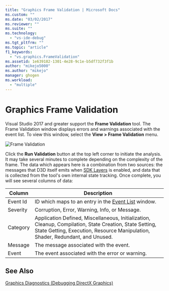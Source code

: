 ```yaml
---
title: "Graphics Frame Validation | Microsoft Docs"
ms.custom: ""
ms.date: "03/02/2017"
ms.reviewer: ""
ms.suite: ""
ms.technology: 
  - "vs-ide-debug"
ms.tgt_pltfrm: ""
ms.topic: "article"
f1_keywords: 
  - "vs.graphics.FrameValidation"
ms.assetid: 1e639182-1301-4e28-9c1e-b5df732f3f1b
author: "mikejo5000"
ms.author: "mikejo"
manager: ghogen
ms.workload: 
  - "multiple"
---
```

# Graphics Frame Validation
<!-- VERSIONLESS -->
Visual Studio 2017 and greater support the **Frame Validation** tool.  The Frame Validation window displays errors and warnings associated with the event list.  To view this window, select the **View > Frame Validation** menu.

![Frame Validation](media/gfx_diag_frame_validation.png)

Click the **Run Validation** button at the top left corner to initiate the analysis.  It may take several minutes to complete depending on the complexity of the frame.  The data which appears here is a combination from two sources: the messages that D3D itself emits when [SDK Layers](https://msdn.microsoft.com/library/windows/desktop/ff476881(v=vs.85).aspx) is enabled, and data that is collected from the tool's own internal state tracking. Once complete, you will see several columns of data:

**Column**|**Description**
---|---
Event Id | ID which maps to an entry in the [Event List](graphics-event-list.md) window.
Severity | Corruption, Error, Warning, Info, or Message.
Category | Application Defined, Miscellaneous, Initialization, Cleanup, Compilation, State Creation, State Setting, State Getting, Execution, Resource Manipulation, Shader, Redundant, and Unused.
Message | The message associated with the event.
Event | The event associated with the error or warning.

## See Also  
[Graphics Diagnostics (Debugging DirectX Graphics)](visual-studio-graphics-diagnostics.md)   
<!-- /VERSIONLESS -->